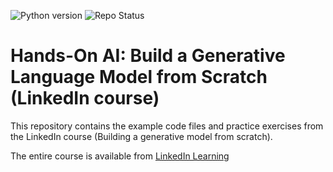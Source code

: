 ![Python version](https://img.shields.io/badge/Python-3.10-blue) 
![Repo Status](https://img.shields.io/badge/status-active-brightgreen)

# Hands-On AI: Build a Generative Language Model from Scratch (LinkedIn course)

This repository contains the example code files and practice exercises from the LinkedIn course (Building a generative model from scratch).

The entire course is available from [LinkedIn Learning][lil-course-url]


[lil-course-url]: https://www.linkedin.com/learning/hands-on-ai-build-a-generative-language-model-from-scratch?dApp=59033956&leis=LAA
